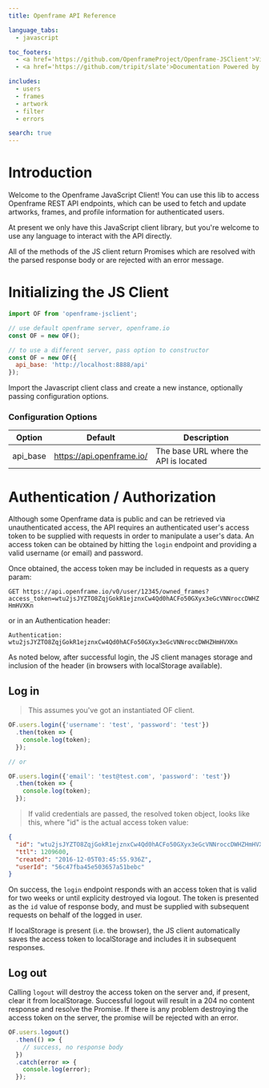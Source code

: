 ```yaml
---
title: Openframe API Reference

language_tabs:
  - javascript

toc_footers:
  - <a href='https://github.com/OpenframeProject/Openframe-JSClient'>View on Github</a>
  - <a href='https://github.com/tripit/slate'>Documentation Powered by Slate</a>

includes:
  - users
  - frames
  - artwork
  - filter
  - errors

search: true
---
```


# Introduction

Welcome to the Openframe JavaScript Client! You can use this lib to access Openframe REST API endpoints, which can be used to fetch and update artworks, frames, and profile information for authenticated users.

At present we only have this JavaScript client library, but you're welcome to use any language to interact with the API directly.

All of the methods of the JS client return Promises which are resolved with the parsed response body or are rejected with an error message.

# Initializing the JS Client

```javascript
import OF from 'openframe-jsclient';

// use default openframe server, openframe.io
const OF = new OF();

// to use a different server, pass option to constructor
const OF = new OF({
  api_base: 'http://localhost:8888/api'
});
```

Import the Javascript client class and create a new instance, optionally passing configuration options.

### Configuration Options

Option | Default | Description
--------- | ------- | -----------
api_base | https://api.openframe.io/ | The base URL where the API is located

# Authentication / Authorization

Although some Openframe data is public and can be retrieved via unauthenticated access, the API requires an authenticated user's access token to be supplied with requests in order to manipulate a user's data. An access token can be obtained by hitting the `login` endpoint and providing a valid username (or email) and password.

Once obtained, the access token may be included in requests as a query param:

`GET https://api.openframe.io/v0/user/12345/owned_frames?access_token=wtu2jsJYZTO8ZqjGokR1ejznxCw4Qd0hACFo50GXyx3eGcVNNroccDWHZHmHVXKn`

or in an Authentication header:

`Authentication: wtu2jsJYZTO8ZqjGokR1ejznxCw4Qd0hACFo50GXyx3eGcVNNroccDWHZHmHVXKn`

As noted below, after successful login, the JS client manages storage and inclusion of the header (in browsers with localStorage available).

## Log in

> This assumes you've got an instantiated OF client.

```javascript
OF.users.login({'username': 'test', 'password': 'test'})
  .then(token => {
    console.log(token);
  });

// or

OF.users.login({'email': 'test@test.com', 'password': 'test'})
  .then(token => {
    console.log(token);
  });
```

> If valid credentials are passed, the resolved token object, looks like this, where "id" is the actual access token value:

```json
{
  "id": "wtu2jsJYZTO8ZqjGokR1ejznxCw4Qd0hACFo50GXyx3eGcVNNroccDWHZHmHVXKn",
  "ttl": 1209600,
  "created": "2016-12-05T03:45:55.936Z",
  "userId": "56c47fba45e503657a51bebc"
}
```

On success, the `login` endpoint responds with an access token that is valid for two weeks or until explicity destroyed via logout. The token is presented as the `id` value of response body, and must be supplied with subsequent requests on behalf of the logged in user.

If localStorage is present (i.e. the browser), the JS client automatically saves the access token to localStorage and includes it in subsequent responses.

## Log out

Calling `logout` will destroy the access token on the server and, if present, clear it from localStorage. Successful logout will result in a 204 no content response and resolve the Promise. If there is any problem destroying the access token on the server, the promise will be rejected with an error.

```javascript
OF.users.logout()
  .then(() => {
    // success, no response body
  })
  .catch(error => {
    console.log(error);
  });
```
